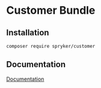 # Customer Bundle

## Installation

```
composer require spryker/customer
```

## Documentation

[Documentation](http://spryker.github.io)
